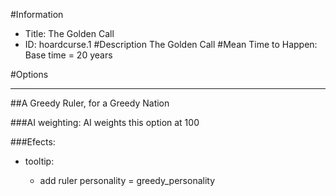 #Information
 - Title: The Golden Call
 - ID: hoardcurse.1
#Description
The Golden Call
#Mean Time to Happen:
Base time = 20 years

#Options

___
##A Greedy Ruler, for a Greedy Nation

###AI weighting:
AI weights this option at 100


###Efects:<ul><li>tooltip:</li><ul><li>add ruler personality = greedy_personality</li></ul></ul>
